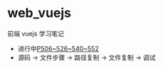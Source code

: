 # web_vuejs

前端 vuejs 学习笔记

- 进行中[P506~526~540~552](https://www.processon.com/mindmap/63ac109f6592974cd49ff115)
- 源码 -> 文件步骤 -> 路径复制 -> 文件复制 -> 调试
